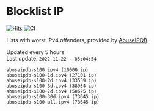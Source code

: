 # Blocklist IP

[![Hits](https://hits.seeyoufarm.com/api/count/incr/badge.svg?url=https%3A%2F%2Fgithub.com%2Fborestad%2Fblocklist-ip%2F&count_bg=%2379C83D&title_bg=%23555555&icon=&icon_color=%23E7E7E7&title=hits&edge_flat=false)](https://hits.seeyoufarm.com)  ![CI](https://img.shields.io/github/workflow/status/borestad/blocklist-ip/CI?style=flat-square)

Lists with worst IPv4 offenders, provided by [AbuseIPDB](https://www.abuseipdb.com/)

<!-- FOOTER-PLACEHOLDER -->
Updated every 5 hours<br>
Last update: `2022-11-22 - 05:04:54`
```
abuseipdb-s100.ipv4 (10000 ip)
abuseipdb-s100-1d.ipv4 (27101 ip)
abuseipdb-s100-2d.ipv4 (33539 ip)
abuseipdb-s100-3d.ipv4 (38954 ip)
abuseipdb-s100-7d.ipv4 (50625 ip)
abuseipdb-s100-30d.ipv4 (73645 ip)
abuseipdb-s100-all.ipv4 (73645 ip)
```
